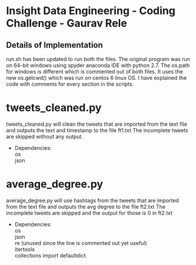 Insight Data Engineering - Coding Challenge - Gaurav Rele
===========================================================

## Details of Implementation

run.sh has been updated to run both the files. The original program was run on 64-bit windows using spyder anaconda IDE with python 2.7. The os.path for windows is different which is commented out of both files. It uses the new os.getcwd() which was run on centos 6 linux OS. 
I have explained the code with comments for every section in the scripts.

# tweets_cleaned.py

tweets_cleaned.py will clean the tweets that are imported from the text file and outputs the text and timestamp to the file ft1.txt
The incomplete tweets are skipped without any output.

- Dependencies:   
os  
json  

# average_degree.py

average_degree.py will use hashtags from the tweets that are imported from the text file and outputs the avg degree to the file ft2.txt
The incomplete tweets are skipped and the output for those is 0 in ft2.txt

- Dependencies:    
os  
json  
re (unused since the line is commented out yet useful)  
itertools  
collections import defaultdict  
